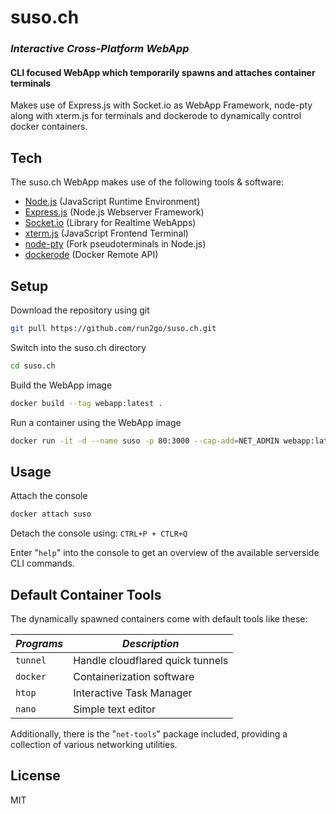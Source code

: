 # suso.ch
### _Interactive Cross-Platform WebApp_
#### CLI focused WebApp which temporarily spawns and attaches container terminals

Makes use of Express.js with Socket.io as WebApp Framework, node-pty along with xterm.js for terminals and dockerode to dynamically control docker containers.

## Tech
The suso.ch WebApp makes use of the following tools & software:

- [Node.js] (JavaScript Runtime Environment)
- [Express.js] (Node.js Webserver Framework)
- [Socket.io] (Library for Realtime WebApps)
- [xterm.js] (JavaScript Frontend Terminal)
- [node-pty] (Fork pseudoterminals in Node.js)
- [dockerode] (Docker Remote API)

## Setup
Download the repository using git
```sh
git pull https://github.com/run2go/suso.ch.git
```

Switch into the suso.ch directory
```sh
cd suso.ch
```

Build the WebApp image
```sh
docker build --tag webapp:latest .
```

Run a container using the WebApp image
```sh
docker run -it -d --name suso -p 80:3000 --cap-add=NET_ADMIN webapp:latest
```

## Usage
Attach the console
```sh
docker attach suso
```

Detach the console using: `CTRL+P + CTLR+Q`

Enter "`help`" into the console to get an overview of the available serverside CLI commands.

## Default Container Tools
The dynamically spawned containers come with default tools like these:

| _Programs_ | _Description_ |
| ------ | ------ |
| `tunnel` | Handle cloudflared quick tunnels |
| `docker` | Containerization software |
| `htop` | Interactive Task Manager |
| `nano` | Simple text editor |

Additionally, there is the "`net-tools`" package included, providing a collection of various networking utilities.


## License

MIT

[//]: #
   [node.js]: <http://nodejs.org>
   [express.js]: <http://expressjs.com>
   [socket.io]: <http://socket.io>
   [xterm.js]: <http://xtermjs.org>
   [node-pty]: <https://github.com/microsoft/node-pty>
   [dockerode]: <https://github.com/apocas/dockerode>
